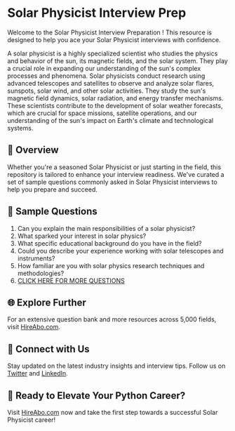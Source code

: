 # Solar Physicist Interview Prep

Welcome to the Solar Physicist Interview Preparation ! This resource is designed to help you ace your Solar Physicist interviews with confidence.

A solar physicist is a highly specialized scientist who studies the physics and behavior of the sun, its magnetic fields, and the solar system. They play a crucial role in expanding our understanding of the sun's complex processes and phenomena. Solar physicists conduct research using advanced telescopes and satellites to observe and analyze solar flares, sunspots, solar wind, and other solar activities. They study the sun's magnetic field dynamics, solar radiation, and energy transfer mechanisms. These scientists contribute to the development of solar weather forecasts, which are crucial for space missions, satellite operations, and our understanding of the sun's impact on Earth's climate and technological systems.

## 🚀 Overview

Whether you're a seasoned Solar Physicist or just starting in the field, this repository is tailored to enhance your interview readiness. We've curated a set of sample questions commonly asked in Solar Physicist interviews to help you prepare and succeed.

## 📝 Sample Questions

1. Can you explain the main responsibilities of a solar physicist?
2. What sparked your interest in solar physics?
3. What specific educational background do you have in the field?
4. Could you describe your experience working with solar telescopes and instruments?
5. How familiar are you with solar physics research techniques and methodologies?
6. [CLICK HERE FOR MORE QUESTIONS](https://hireabo.com/job/5_4_19/Solar%20Physicist)

## 🌐 Explore Further

For an extensive question bank and more resources across 5,000 fields, visit [HireAbo.com](https://www.hireabo.com).

## 📱 Connect with Us

Stay updated on the latest industry insights and interview tips. Follow us on [Twitter](https://twitter.com/hireabo) and [LinkedIn](https://www.linkedin.com/in/hire-abo-3609972a8/).

## 🚀 Ready to Elevate Your Python Career?

Visit [HireAbo.com](https://www.hireabo.com) now and take the first step towards a successful Solar Physicist career!